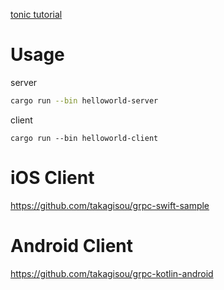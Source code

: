 [tonic tutorial](https://github.com/hyperium/tonic/blob/master/examples/helloworld-tutorial.md)

# Usage

server

```sh
cargo run --bin helloworld-server  
```

client

```shell
cargo run --bin helloworld-client
```

# iOS Client

https://github.com/takagisou/grpc-swift-sample


# Android Client

https://github.com/takagisou/grpc-kotlin-android